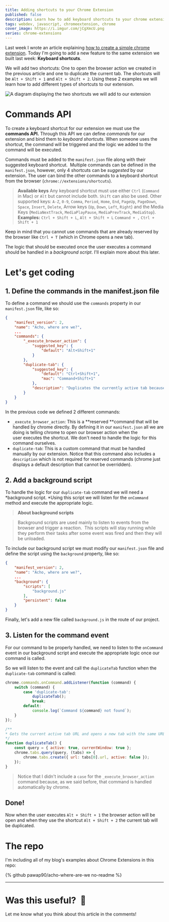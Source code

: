```yaml
---
title: Adding shortcuts to your Chrome Extension
published: false
description: Learn how to add keyboard shortcuts to your chrome extension using Commands.
tags: webdev, javascript, chromeextension, chrome
cover_image: https://i.imgur.com/jCgXmcU.png
series: chrome-extensions
---
```


Last week I wrote an article explaining [how to create a simple chrome extension](https://dev.to/paulasantamaria/creating-a-simple-chrome-extension-36m). Today I'm going to add a new feature to the same extension we built last week: **Keyboard shortcuts**.

We will add two shortcuts: One to open the browser action we created in the previous article and one to duplicate the current tab.  The shortcuts will be `Alt + Shift + 1` and `Alt + Shift + 2`.
Using these 2 examples we will learn how to add different types of shortcuts to our extension. 

![A diagram displaying the two shortcuts we will add to our extension](https://i.imgur.com/FNlTxV3.jpg)

# Commands API

To create a keyboard shortcut for our extension we must use the **commands API.** Through this API we can define *commands* for our extension and bind them to *keyboard shortcuts*. When someone uses the shortcut, the command will be triggered and the logic we added to the command will be executed.

Commands must be added to the `manifest.json` file along with their suggested keyboard shortcut.  Multiple commands can be defined in the `manifest.json`, however, only 4 shortcuts can be *suggested* by our extension. The user can bind the other commands to a keyboard shortcut from the browser (`chrome://extensions/shortcuts`).

> **Available keys**
> Any keyboard shortcut must use either `Ctrl` (`Command` in Mac) or `Alt` but cannot include both. `Shift` can also be used. Other supported keys: `A-Z`, `0-9`, `Comma`, `Period`, `Home`, `End`, `PageUp`, `PageDown`, `Space`, `Insert`, `Delete`, Arrow keys (`Up`, `Down`, `Left`, `Right`) and the Media Keys (`MediaNextTrack`, `MediaPlayPause`, `MediaPrevTrack`, `MediaStop`).
> **Examples:** `Ctrl + Shift + L`, `Alt + Shift + L`  `Command + ,`  `Ctrl + Shift + 1`

Keep in mind that you cannot use commands that are already reserved by the browser like `Ctrl + T` (which in Chrome opens a new tab).

The logic that should be executed once the user executes a command should be handled in a *background script*. I'll explain more about this later.

# Let's get coding

## 1. Define the commands in the manifest.json file

To define a command we should use the `commands` property in our `manifest.json` file, like so:

```json
{
    "manifest_version": 2,
    "name": "Acho, where are we?",
    ...
    "commands": {
        "_execute_browser_action": {
            "suggested_key": {
                "default": "Alt+Shift+1"
            }
        },
        "duplicate-tab": {
            "suggested_key": {
                "default": "Ctrl+Shift+1",
                "mac": "Command+Shift+1"
            },
            "description": "Duplicates the currently active tab because... why not?"
        }
    }
}
```

In the previous code we defined 2 different commands:

- `_execute_browser_action`: This is a **reserved **command that will be handled by chrome directly. By defining it in our `manifest.json` all we are doing is telling chrome to open our browser action when the user executes the shortcut. We don't need to handle the logic for this command ourselves.
- `duplicate-tab`: This is a custom command that must be handled manually by our extension. Notice that this command also includes a `description` which is not required for reserved commands (chrome just displays a default description that cannot be overridden).

## 2. Add a background script

To handle the logic for our `duplicate-tab` command we will need a *background script. *Using this script we will listen for the `onCommand` method and execute the appropriate logic.

>**About background scripts**

>Background scripts are used mainly to listen to events from the browser and trigger a reaction.  This scripts will stay running while they perform their tasks after some event was fired and then they will be unloaded.

To include our background script we must modify our `manifest.json` file and define the script using the `background` property, like so:

```json
{
    "manifest_version": 2,
    "name": "Acho, where are we?",
    ...
    "background": {
        "scripts": [
            "background.js"
        ],
        "persistent": false
    }
}
```

Finally, let's add a new file called `background.js` in the route of our project.

## 3. Listen for the command event

For our command to be properly handled, we need to listen to the `onCommand` event in our background script and execute the appropriate logic once our command is called.

So we will listen to the event and call the `duplicateTab` function when the `duplicate-tab` command is called:

```js
chrome.commands.onCommand.addListener(function (command) {
    switch (command) {
        case 'duplicate-tab':
            duplicateTab();
            break;
        default:
            console.log(`Command ${command} not found`);
    }
});

/**
* Gets the current active tab URL and opens a new tab with the same URL.
*/
function duplicateTab() {
    const query = { active: true, currentWindow: true };
    chrome.tabs.query(query, (tabs) => {
        chrome.tabs.create({ url: tabs[0].url, active: false });
    });
}
```

> Notice that I didn't include a `case` for the `_execute_browser_action` command because, as we said before, that command is handled automatically by chrome.

## Done!
Now when the user executes `Alt + Shift + 1` the browser action will be open and when they use the shortcut `Alt + Shift + 2` the current tab will be duplicated.

# The repo

I'm including all of my blog's examples about Chrome Extensions in this repo:

{% github pawap90/acho-where-are-we no-readme %}

---

# Was this useful?  💬

Let me know what you think about this article in the comments!